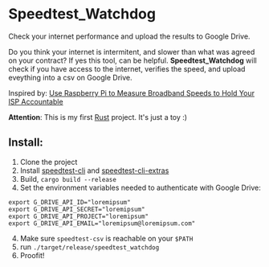 # Speedtest_Watchdog
Check your internet performance and upload the results to Google Drive.

Do you think your internet is intermitent, and slower than what was agreed on your contract?
If yes this tool, can be helpful. 
**Speedtest_Watchdog** will check if you have access to the internet, verifies the speed, and upload eveything into a csv on Google Drive.

Inspired by: [Use Raspberry Pi to Measure Broadband Speeds to Hold Your ISP Accountable](http://makezine.com/projects/send-ticket-isp-when-your-internet-drops/)

**Attention**: This is my first [Rust](https://www.rust-lang.org) project. It's just a toy :)

## Install:
1. Clone the project
2. Install [speedtest-cli](https://github.com/sivel/speedtest-cli) and [speedtest-cli-extras](https://github.com/HenrikBengtsson/speedtest-cli-extras)
2. Build, `cargo build --release`
3. Set the environment variables needed to authenticate with Google Drive:
```
export G_DRIVE_API_ID="loremipsum"
export G_DRIVE_API_SECRET="loremipsum"
export G_DRIVE_API_PROJECT="loremipsum"
export G_DRIVE_API_EMAIL="loremipsum@loremipsum.com"
```
4. Make sure `speedtest-csv` is reachable on your `$PATH`
5. run `./target/release/speedtest_watchdog`
6. Proofit!




